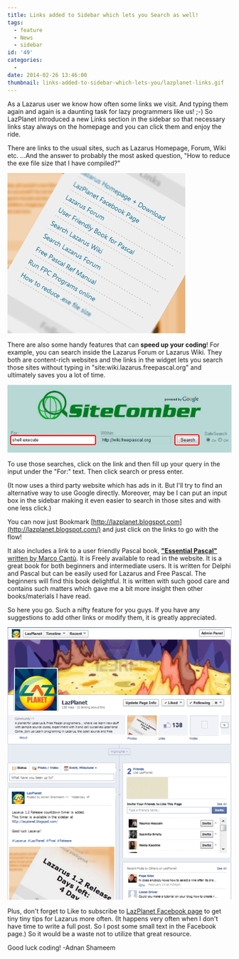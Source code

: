 ```yaml
---
title: Links added to Sidebar which lets you Search as well!
tags:
  - feature
  - News
  - sidebar
id: '49'
categories:
  -
date: 2014-02-26 13:46:00
thumbnail: links-added-to-sidebar-which-lets-you/lazplanet-links.gif
---
```


As a Lazarus user we know how often some links we visit. And typing them again and again is a daunting task for lazy programmers like us! ;-) So LazPlanet introduced a new Links section in the sidebar so that necessary links stay always on the homepage and you can click them and enjoy the ride.
<!-- more -->


There are links to the usual sites, such as Lazarus Homepage, Forum, Wiki etc. ...And the answer to probably the most asked question, "How to reduce the exe file size that I have compiled?"


![](links-added-to-sidebar-which-lets-you/lazplanet-links.gif)


There are also some handy features that can **speed up your coding**! For example, you can search inside the Lazarus Forum or Lazarus Wiki. They both are content-rich websites and the links in the widget lets you search those sites without typing in "site:wiki.lazarus.freepascal.org" and ultimately saves you a lot of time.


![](links-added-to-sidebar-which-lets-you/search-lazarus-wiki-lazplanet.png)


To use those searches, click on the link and then fill up your query in the input under the "For:" text. Then click search or press enter.

(It now uses a third party website which has ads in it. But I'll try to find an alternative way to use Google directly. Moreover, may be I can put an input box in the sidebar making it even easier to search in those sites and with one less click.)


You can now just Bookmark [http://lazplanet.blogspot.com](http://lazplanet.blogspot.com/) and just click on the links to go with the flow!

It also includes a link to a user friendly Pascal book, [**"Essential Pascal"** written by Marco Cantù](http://www.marcocantu.com/epascal/). It is Freely available to read in the website. It is a great book for both beginners and intermediate users. It is written for Delphi and Pascal but can be easily used for Lazarus and Free Pascal. The beginners will find this book delightful. It is written with such good care and contains such matters which gave me a bit more insight then other books/materials I have read.

So here you go. Such a nifty feature for you guys. If you have any suggestions to add other links or modify them, it is greatly appreciated.


![](links-added-to-sidebar-which-lets-you/lazplanet-fb-page-preview.gif)

Plus, don't forget to Like to subscribe to [LazPlanet Facebook page](https://www.facebook.com/pages/LazPlanet/394517107328349) to get tiny tiny tips for Lazarus more often. (It happens very often when I don't have time to write a full post. So I post some small text in the Facebook page.) So it would be a waste not to utilize that great resource.

Good luck coding!
\-Adnan Shameem